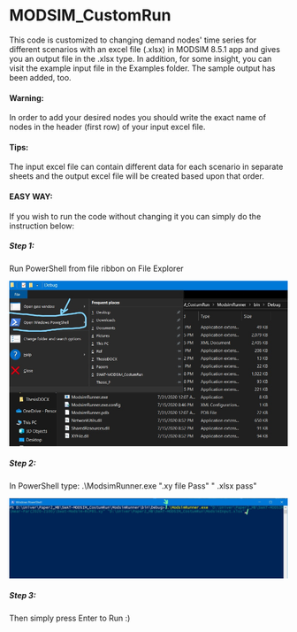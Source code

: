 # MODSIM_CustomRun
This code is customized to changing demand nodes' time series for different scenarios with an excel file (.xlsx) in MODSIM 8.5.1 app and gives you an output file in the .xlsx type. In addition, for some insight, you can visit the example input file in the Examples folder. The sample output has been added, too. 

#### **Warning:** 
In order to add your desired nodes you should write the exact name of nodes in the header (first row) of your input excel file. 

#### **Tips:** 
The input excel file can contain different data for each scenario in separate sheets and the output excel file will be created based upon that order.

#### EASY WAY:
If you wish to run the code without changing it you can simply do the instruction below:

##### Step 1: 
Run PowerShell from file ribbon on File Explorer 

![Image of HowToRun_1](./images/HowToRun_1.jpg)

##### Step 2: 
In PowerShell type:
  .\ModsimRunner.exe ".xy file Pass" " .xlsx pass"

![Image of HowToRun_2](./images/HowToRun_2.jpg)

##### Step 3: 
Then simply press Enter to Run :)

